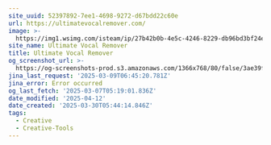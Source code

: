 ```yaml
---
site_uuid: 52397892-7ee1-4698-9272-d67bdd22c60e
url: https://ultimatevocalremover.com/
image: >-
  https://img1.wsimg.com/isteam/ip/27b42b0b-4e5c-4246-8229-db96bd3bf24e/UVR_v5.6.png
site_name: Ultimate Vocal Remover
title: Ultimate Vocal Remover
og_screenshot_url: >-
  https://og-screenshots-prod.s3.amazonaws.com/1366x768/80/false/3ae39f7831043a8dc43f85c87c0e4e34cc1a3148f6122ac3718291b1c7be6ac1.jpeg
jina_last_request: '2025-03-09T06:45:20.781Z'
jina_error: Error occurred
og_last_fetch: '2025-03-07T05:19:01.836Z'
date_modified: '2025-04-12'
date_created: '2025-03-30T05:44:14.846Z'
tags:
  - Creative
  - Creative-Tools
---
```














